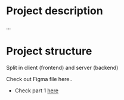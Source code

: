 # Project description

...

# Project structure

Split in client (frontend) and server (backend)

Check out Figma file here..

- Check part 1 [here](PART1.MD)
